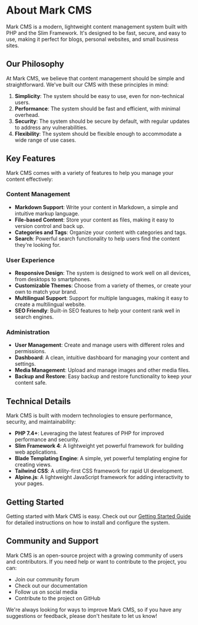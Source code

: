 # About Mark CMS

Mark CMS is a modern, lightweight content management system built with PHP and the Slim Framework. It's designed to be fast, secure, and easy to use, making it perfect for blogs, personal websites, and small business sites.

## Our Philosophy

At Mark CMS, we believe that content management should be simple and straightforward. We've built our CMS with these principles in mind:

1. **Simplicity**: The system should be easy to use, even for non-technical users.
2. **Performance**: The system should be fast and efficient, with minimal overhead.
3. **Security**: The system should be secure by default, with regular updates to address any vulnerabilities.
4. **Flexibility**: The system should be flexible enough to accommodate a wide range of use cases.

## Key Features

Mark CMS comes with a variety of features to help you manage your content effectively:

### Content Management

- **Markdown Support**: Write your content in Markdown, a simple and intuitive markup language.
- **File-based Content**: Store your content as files, making it easy to version control and back up.
- **Categories and Tags**: Organize your content with categories and tags.
- **Search**: Powerful search functionality to help users find the content they're looking for.

### User Experience

- **Responsive Design**: The system is designed to work well on all devices, from desktops to smartphones.
- **Customizable Themes**: Choose from a variety of themes, or create your own to match your brand.
- **Multilingual Support**: Support for multiple languages, making it easy to create a multilingual website.
- **SEO Friendly**: Built-in SEO features to help your content rank well in search engines.

### Administration

- **User Management**: Create and manage users with different roles and permissions.
- **Dashboard**: A clean, intuitive dashboard for managing your content and settings.
- **Media Management**: Upload and manage images and other media files.
- **Backup and Restore**: Easy backup and restore functionality to keep your content safe.

## Technical Details

Mark CMS is built with modern technologies to ensure performance, security, and maintainability:

- **PHP 7.4+**: Leveraging the latest features of PHP for improved performance and security.
- **Slim Framework 4**: A lightweight yet powerful framework for building web applications.
- **Blade Templating Engine**: A simple, yet powerful templating engine for creating views.
- **Tailwind CSS**: A utility-first CSS framework for rapid UI development.
- **Alpine.js**: A lightweight JavaScript framework for adding interactivity to your pages.

## Getting Started

Getting started with Mark CMS is easy. Check out our [Getting Started Guide](getting-started) for detailed instructions on how to install and configure the system.

## Community and Support

Mark CMS is an open-source project with a growing community of users and contributors. If you need help or want to contribute to the project, you can:

- Join our community forum
- Check out our documentation
- Follow us on social media
- Contribute to the project on GitHub

We're always looking for ways to improve Mark CMS, so if you have any suggestions or feedback, please don't hesitate to let us know!
